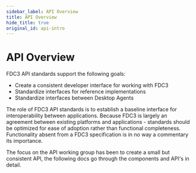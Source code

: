 ```yaml
---
sidebar_label: API Overview
title: API Overview
hide_title: true
original_id: api-intro
---
```

# API Overview

FDC3 API standards support the following goals:
- Create a consistent developer interface for working with FDC3 
- Standardize interfaces for reference implementations
- Standardize interfaces between Desktop Agents

The role of FDC3 API standards is to establish a baseline interface for interoperability between applications. Because FDC3 is largely an agreement between existing platforms and applications - standards should be optimized for ease of adoption rather than functional completeness. Functionality absent from a FDC3 specification is in no way a commentary its importance.

The focus on the API working group has been to create a small but consistent API, the following docs go through the components and API's in detail.
